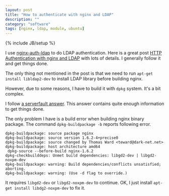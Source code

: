 ```yaml
---
layout: post
title: "How to authenticate with nginx and LDAP"
description: ""
category: "software"
tags: [nginx, ldap, module, ubuntu]
---
```

{% include JB/setup %}

I use [nginx-auth-ldap](https://github.com/kvspb/nginx-auth-ldap) to do LDAP authentication. Here is a great post [HTTP Authentication with nginx and LDAP](http://www.allgoodbits.org/articles/view/29) with lots of details. I generally follow it and get things done.

The only thing not mentioned in the post is that we need to run `apt-get install libldap2-dev` to install LDAP library before building nginx.

However, due to some reasons, I have to build it with `dpkg` system. It's a bit complex.

I follow [a serverfault answer](http://serverfault.com/questions/227480/installing-optional-nginx-modules-with-apt-get). This answer contains quite enough information to get things done.

The only problem I have is a build error when building nginx binary package. The command `dpkg-buildpackage -b` reports following error.

	dpkg-buildpackage: source package nginx
	dpkg-buildpackage: source version 1.6.2-4+precise0
	dpkg-buildpackage: source changed by Thomas Ward <teward@dark-net.net>
	dpkg-buildpackage: host architecture amd64
	 dpkg-source --before-build nginx-1.6.2
	dpkg-checkbuilddeps: Unmet build dependencies: libgd2-dev | libgd2-noxpm-dev
	dpkg-buildpackage: warning: Build dependencies/conflicts unsatisfied; aborting.
	dpkg-buildpackage: warning: (Use -d flag to override.)

It requires `libgd2-dev` or `libgd2-noxpm-dev` to continue. OK, I just install `apt-get install libdg2-noxpm-dev` to fix it.
